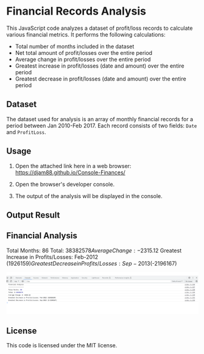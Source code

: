 # Financial Records Analysis

This JavaScript code analyzes a dataset of profit/loss records to calculate various financial metrics. It performs the following calculations:

- Total number of months included in the dataset
- Net total amount of profit/losses over the entire period
- Average change in profit/losses over the entire period
- Greatest increase in profit/losses (date and amount) over the entire period
- Greatest decrease in profit/losses (date and amount) over the entire period

## Dataset

The dataset used for analysis is an array of monthly financial records for a period between Jan 2010-Feb 2017. Each record consists of two fields: `Date` and `ProfitLoss`.

## Usage

1.  Open the attached link here in a web browser: https://djam88.github.io/Console-Finances/

2.  Open the browser's developer console.

3.  The output of the analysis will be displayed in the console.

## Output Result

## Financial Analysis

Total Months: 86
Total: $38382578
Average Change: -$2315.12
Greatest Increase in Profits/Losses: Feb-2012 ($1926159)
Greatest Decrease in Profits/Losses: Sep-2013 ($-2196167)

![Screenshot](./images/Screenshot%202023-07-18%20051531.png)

## License

This code is licensed under the MIT license.
